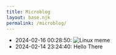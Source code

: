 ```yaml
---
title: Microblog
layout: base.njk
permalink: /microblog/
---
```

- 2024-02-16 00:28:50: ![Linux meme](https://pbs.twimg.com/media/FiFX3_jaAAAL8Wm?format=jpg&name=small)
- 2024-02-14 23:24:40: Hello There
